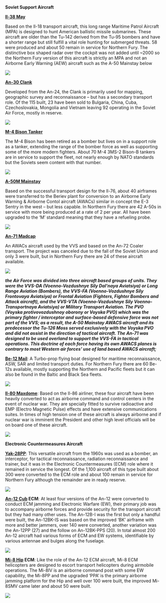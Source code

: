 **Soviet Support Aircraft**

[**Il-38 May**](https://en.wikipedia.org/wiki/Ilyushin_Il-38)

Based on the Il-18 transport aircraft, this long range Maritime Patrol
Aircraft (MPA) is designed to hunt American ballistic missile
submarines. These aircraft are older than the Tu-142 derived from the
Tu-95 bombers and have a shorter range but still fulfill a vital role
hunting for submerged threats. 58 were produced and about 50 remain in
service for Northern Fury. The distinctive box shaped radar over the
cockpit was not added until \~2000 so the Northern Fury version of this
aircraft is strictly an MPA and not an Airborne Early Warning (AEW)
aircraft such as the A-50 Mainstay below

![](/assets/images/warsaw/su/air/support/image1.jpg)

[**An-30 Clank**](https://en.wikipedia.org/wiki/Antonov_An-30)

Developed from the An-24, the Clank is primarily used for mapping,
geographic survey and reconnaissance – but has a secondary transport
role. Of the 115 built, 23 have been sold to Bulgaria, China, Cuba,
Czechoslovakia, Mongolia and Vietnam leaving 92 operating in the Soviet
Air Force, mostly in reserve.

![](/assets/images/warsaw/su/air/support/image2.jpg)

[**M-4 Bison
Tanker**](https://www.airlinereporter.com/2015/05/nothing-stops-a-charging-bison/)

The M-4 Bison has been retired as a bomber but lives on in a support
role as a tanker, extending the range of the bomber force as well as
supporting some of the more modern fighters. About 70 M-4 3MS-2 Bison-B
tankers are in service to support the fleet, not nearly enough by NATO
standards but the Soviets seem content with that number.

![](/assets/images/warsaw/su/air/support/image3.jpg)

[**A-50M Mainstay**](https://en.wikipedia.org/wiki/Beriev_A-50)

Based on the successful transport design for the Il-76, about 40
airframes were transferred to the Beriev plant for conversion to an
Airborne Early Warning & Airborne Contol aircraft (AWACs) similar in
concept the E-3 Sentry in the west – but less capable. In Northern Fury
there are 42 A-50s in service with more being produced at a rate of 2
per year. All have been upgraded to the ‘M’ standard meaning that they
have a refueling probe.

![](/assets/images/warsaw/su/air/support/image4.jpg)

[**An-71 Madcap**](https://en.wikipedia.org/wiki/Antonov_An-71)

An AWACs aircraft used by the VVS and based on the An-72 Coaler
transport. The project was canceled due to the fall of the Soviet Union
and only 3 were built, but in Northern Fury there are 24 of these
aircraft available.

![](/assets/images/warsaw/su/air/support/image5.jpg)

***the Air Force was divided into three aircraft based groups of units.
They were the VVS-DA (Voenno-Vozdushnye Sily Dal'naya Aviatsiya) or Long
Range Aviation (Bombers), the VVS-FA (Voenno-Vozdushnye Sily Frontovaya
Aviatsiya) or Frontal Aviation (Fighters, Fighter Bombers and Attack
aircraft), and the VVS-VTA (Voenno-Vozdushnye Sily Voenno-Transportnaya
Aviatsiya) or Military Transport Aviation. The PVO (Voyska
protivovozdushnoy oborony or Voyska PVO) which was the primary fighter /
interceptor and surface-based defensive force was not part of the VVS;
as a result, the A-50 Mainstay AWACS aircraft and its predecessor the
Tu-126 Moss served exclusively with the Voyska PVO and did not assist in
the direction of tactical aircraft. The An-71 was designed to be used
overland to support the VVS-FA in tactical operations. This doctrine of
each force having its own AWACS planes is contrary to most Western air
forces' use of land based AWACS aircraft;***

[**Be-12 Mail**](https://en.wikipedia.org/wiki/Beriev_Be-12): A
Turbo-prop flying boat designed for maritime reconnaissance, ASW, SAR
and limited transport duties. For Northern Fury there are 60 Be-12s
available, mostly supporting the Northern and Pacific fleets but it can
also be found in the Baltic and Black Sea fleets.

![](/assets/images/warsaw/su/air/support/image6.jpg)

[**Il-80 Maxdome**](https://en.wikipedia.org/wiki/Ilyushin_Il-80): Based
on the Il-86 airliner, these four aircraft have been heavily converted
to act as airborne command and control centers in the event of nuclear
war. They are specially fitted to survive radioactive and EMP (Electro
Magnetic Pulse) effects and have extensive communications suites. In
times of high tension one of these aircraft is always airborne and if
nuclear war is imminent the President and other high level officials
will be on board one of these aircraft.

![](/assets/images/warsaw/su/air/support/image7.jpg)

**Electronic Countermeasures Aircraft**

[**Yak-28PP**](https://en.wikipedia.org/wiki/Yakovlev_Yak-28): This
versatile aircraft from the 1960s was used as a bomber, an interceptor,
for tactical reconnaissance, radiation reconnaissance and trainer, but
it was in the Electronic Countermeasures (ECM) role where it remained in
service the longest. Of the 1,100 aircraft of this type built about 300
were converted to the ECM role and about 100 remain in service for
Northern Fury although the remainder are in ready reserve.

![](/assets/images/warsaw/su/air/support/image8.jpg)

**[An-12
Cub](https://en.wikipedia.org/wiki/List_of_Antonov_An-12_variants)
ECM**: At least four versions of the An-12 were converted to conduct ECM
jamming and Electronic Warfare (EW), their primary job was to accompany
airborne forces and provide security for the transport aircraft but they
had many other uses. The An-12B-I was the first but only a handful were
built, the An-12BK-IS was based on the improved ‘BK’ airframe with more
and better jammers, over 140 were converted, another variation was the
An-12PP (27) and the follow on An-12BK-PPS (20). In total almost 200
An-12 aircraft had various forms of ECM and EW systems, identifiable by
various antennae and bulges along the fuselage.

![](/assets/images/warsaw/su/air/support/image9.jpg)

**[Mi-8
Hip](https://en.wikipedia.org/wiki/Mil_Mi-8#Command_and_electronic_warfare)
ECM**: Like the role of the An-12 ECM aircraft, Mi-8 ECM helicopters are
designed to escort transport helicopters during airmobile operations.
The Mi-8IV is an airborne command post with some EW capability, the
Mi-8PP and the upgraded ‘PPA’ is the primary airborne jamming platform
for the Hip and well over 100 were built, the improved Mi-8SMV came
later and about 50 were built.

![](/assets/images/warsaw/su/air/support/image10.jpg)
